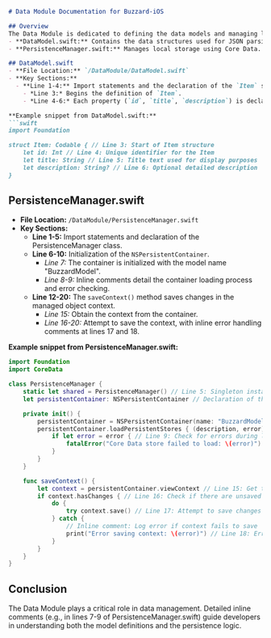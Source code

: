 ```markdown
# Data Module Documentation for Buzzard-iOS

## Overview
The Data Module is dedicated to defining the data models and managing local data persistence. It is comprised of:
- **DataModel.swift:** Contains the data structures used for JSON parsing.
- **PersistenceManager.swift:** Manages local storage using Core Data.

## DataModel.swift
- **File Location:** `/DataModule/DataModel.swift`
- **Key Sections:**
  - **Line 1-4:** Import statements and the declaration of the `Item` structure.
    - *Line 3:* Begins the definition of `Item`.
    - *Line 4-6:* Each property (`id`, `title`, `description`) is declared with inline comments indicating its purpose (e.g., identifier, name, optional details).

**Example snippet from DataModel.swift:**
```swift
import Foundation

struct Item: Codable { // Line 3: Start of Item structure
    let id: Int // Line 4: Unique identifier for the Item
    let title: String // Line 5: Title text used for display purposes
    let description: String? // Line 6: Optional detailed description
}
```

## PersistenceManager.swift
- **File Location:** `/DataModule/PersistenceManager.swift`
- **Key Sections:**
  - **Line 1-5:** Import statements and declaration of the PersistenceManager class.
  - **Line 6-10:** Initialization of the `NSPersistentContainer`.
    - *Line 7:* The container is initialized with the model name "BuzzardModel".
    - *Line 8-9:* Inline comments detail the container loading process and error checking.
  - **Line 12-20:** The `saveContext()` method saves changes in the managed object context.
    - *Line 15:* Obtain the context from the container.
    - *Line 16-20:* Attempt to save the context, with inline error handling comments at lines 17 and 18.

**Example snippet from PersistenceManager.swift:**
```swift
import Foundation
import CoreData

class PersistenceManager {
    static let shared = PersistenceManager() // Line 5: Singleton instance
    let persistentContainer: NSPersistentContainer // Declaration of the Core Data container

    private init() {
        persistentContainer = NSPersistentContainer(name: "BuzzardModel") // Line 7: Initialize container with model name
        persistentContainer.loadPersistentStores { (description, error) in // Line 8: Load stores from persistent container
            if let error = error { // Line 9: Check for errors during loading
                fatalError("Core Data store failed to load: \(error)") // Inline comment: Critical error; terminate application
            }
        }
    }

    func saveContext() {
        let context = persistentContainer.viewContext // Line 15: Get the managed object context
        if context.hasChanges { // Line 16: Check if there are unsaved changes
            do {
                try context.save() // Line 17: Attempt to save changes
            } catch {
                // Inline comment: Log error if context fails to save
                print("Error saving context: \(error)") // Line 18: Error logging for failures
            }
        }
    }
}
```

## Conclusion
The Data Module plays a critical role in data management. Detailed inline comments (e.g., in lines 7-9 of PersistenceManager.swift) guide developers in understanding both the model definitions and the persistence logic.
```